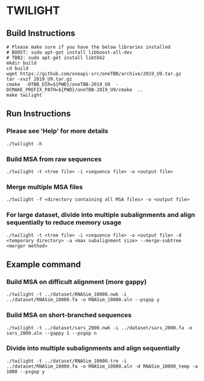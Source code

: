 # TWILIGHT

## Build Instructions
```
# Please make sure if you have the below libraries installed
# BOOST: sudo apt-get install libboost-all-dev
# TBB2: sudo apt-get install libtbb2
mkdir build
cd build
wget https://github.com/oneapi-src/oneTBB/archive/2019_U9.tar.gz
tar -xvzf 2019_U9.tar.gz
cmake  -DTBB_DIR=${PWD}/oneTBB-2019_U9  -DCMAKE_PREFIX_PATH=${PWD}/oneTBB-2019_U9/cmake  ..
make twilight
```

## Run Instructions
### Please see 'Help' for more details
```
./twilight -h
```
### Build MSA from raw sequences
```
./twilight -t <tree file> -i <sequence file> -o <output file>
```
### Merge multiple MSA files
```
./twilight -f <directory containing all MSA files> -o <output file>
```
### For large dataset, divide into multiple subalignments and align sequentially to reduce memory usage
```
./twilight -t <tree file> -i <sequence file> -o <output file> -d <temporary directory> -a <max subalignment size> --merge-subtree <merger method>
```

## Example command
### Build MSA on difficult alignment (more gappy) 
```
./twilight -t ../dataset/RNASim_10000.nwk -i ../dataset/RNASim_10000.fa -o RNASim_10000.aln --psgop y
```
### Build MSA on short-branched sequences
```
./twilight -t ../dataset/sars_2000.nwk -i ../dataset/sars_2000.fa -o sars_2000.aln --gappy 1 --psgop n
```
### Divide into multiple subalignments and align sequentially
```
./twilight -t ../dataset/RNASim_10000.tre -i ../dataset/RNASim_10000.fa -o RNASim_10000.aln -d RNASim_10000_temp -a 1000 --psgop y
```
